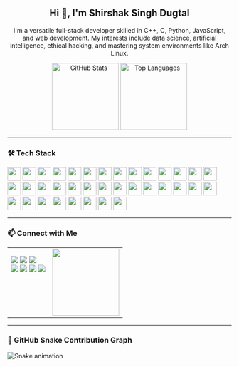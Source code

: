 <h2 align="center">Hi 👋, I'm Shirshak Singh Dugtal</h2>

<p align="center">
  I'm a versatile full-stack developer skilled in C++, C, Python, JavaScript, and web development. My interests include data science, artificial intelligence, ethical hacking, and mastering system environments like Arch Linux.
</p>

<div align="center">
  <img src="https://github-readme-stats.vercel.app/api?username=Sdugtal&show_icons=true&count_private=true&theme=dracula&hide_border=false" height="150" alt="GitHub Stats" />
  <img src="https://github-readme-stats.vercel.app/api/top-langs/?username=Sdugtal&layout=compact&langs_count=8&theme=dracula&hide_border=false&exclude_repo=snake" height="150" alt="Top Languages" />
</div>

---

### 🛠️ Tech Stack

<div align="left">
  <img src="https://cdn.jsdelivr.net/gh/devicons/devicon/icons/javascript/javascript-original.svg" height="30" />
  <img src="https://cdn.jsdelivr.net/gh/devicons/devicon/icons/typescript/typescript-original.svg" height="30" />
  <img src="https://cdn.jsdelivr.net/gh/devicons/devicon/icons/react/react-original.svg" height="30" />
  <img src="https://cdn.jsdelivr.net/gh/devicons/devicon/icons/html5/html5-original.svg" height="30" />
  <img src="https://cdn.jsdelivr.net/gh/devicons/devicon/icons/css3/css3-original.svg" height="30" />
  <img src="https://cdn.jsdelivr.net/gh/devicons/devicon/icons/python/python-original.svg" height="30" />
  <img src="https://cdn.jsdelivr.net/gh/devicons/devicon/icons/csharp/csharp-original.svg" height="30" />
  <img src="https://cdn.jsdelivr.net/gh/devicons/devicon/icons/c/c-original.svg" height="30" />
  <img src="https://cdn.jsdelivr.net/gh/devicons/devicon/icons/cplusplus/cplusplus-original.svg" height="30" />
  <img src="https://cdn.jsdelivr.net/gh/devicons/devicon/icons/django/django-plain.svg" height="30" />
  <img src="https://cdn.jsdelivr.net/gh/devicons/devicon/icons/flask/flask-original.svg" height="30" />
  <img src="https://cdn.jsdelivr.net/gh/devicons/devicon/icons/git/git-original.svg" height="30" />
  <img src="https://cdn.jsdelivr.net/gh/devicons/devicon/icons/fastapi/fastapi-original.svg" height="30" />
  <img src="https://skillicons.dev/icons?i=github" height="30" />
  <img src="https://skillicons.dev/icons?i=java" height="30" />
  <img src="https://cdn.jsdelivr.net/gh/devicons/devicon/icons/jupyter/jupyter-original.svg" height="30" />
  <img src="https://cdn.jsdelivr.net/gh/devicons/devicon/icons/kaggle/kaggle-original.svg" height="30" />
  <img src="https://cdn.jsdelivr.net/gh/devicons/devicon/icons/linux/linux-original.svg" height="30" />
  <img src="https://cdn.jsdelivr.net/gh/devicons/devicon/icons/mongodb/mongodb-original.svg" height="30" />
  <img src="https://cdn.jsdelivr.net/gh/devicons/devicon/icons/mysql/mysql-original.svg" height="30" />
  <img src="https://cdn.jsdelivr.net/gh/devicons/devicon/icons/nextjs/nextjs-original.svg" height="30" />
  <img src="https://cdn.jsdelivr.net/gh/devicons/devicon/icons/nodejs/nodejs-original.svg" height="30" />
  <img src="https://cdn.jsdelivr.net/gh/devicons/devicon/icons/numpy/numpy-original.svg" height="30" />
  <img src="https://cdn.jsdelivr.net/gh/devicons/devicon/icons/pandas/pandas-original.svg" height="30" />
  <img src="https://skillicons.dev/icons?i=postgres" height="30" />
  <img src="https://skillicons.dev/icons?i=pycharm" height="30" />
  <img src="https://skillicons.dev/icons?i=selenium" height="30" />
  <img src="https://skillicons.dev/icons?i=threejs" height="30" />
  <img src="https://skillicons.dev/icons?i=ubuntu" height="30" />
  <img src="https://skillicons.dev/icons?i=vscode" height="30" />
  <img src="https://skillicons.dev/icons?i=vue" height="30" />
  <img src="https://skillicons.dev/icons?i=vite" height="30" />
  <img src="https://skillicons.dev/icons?i=raspberrypi" height="30" />
  <img src="https://skillicons.dev/icons?i=pytorch" height="30" />
  <img src="https://skillicons.dev/icons?i=docker" height="30" />
  <img src="https://skillicons.dev/icons?i=bash" height="30" />
</div>

---

### 📫 Connect with Me

<table>
  <tr>
    <td valign="top">
      <p align="left">
        <a href="https://www.youtube.com/@KIRITOsd"><img src="https://img.shields.io/static/v1?message=YouTube&logo=youtube&label=&color=FF0000&logoColor=white&labelColor=&style=for-the-badge"/></a>
        <a href="https://www.instagram.com/shirshak_singh_dugtal"><img src="https://img.shields.io/static/v1?message=Instagram&logo=instagram&label=&color=E4405F&logoColor=white&labelColor=&style=for-the-badge"/></a>
        <a href="https://www.twitch.tv/ssdugtal"><img src="https://img.shields.io/static/v1?message=Twitch&logo=twitch&label=&color=9146FF&logoColor=white&labelColor=&style=for-the-badge"/></a><br>
        <a href="https://discord.com/users/739012369514102814"><img src="https://img.shields.io/static/v1?message=Discord&logo=discord&label=&color=7289DA&logoColor=white&labelColor=&style=for-the-badge"/></a>
        <a href="mailto:shirshakdugtal08@gmail.com"><img src="https://img.shields.io/static/v1?message=Gmail&logo=gmail&label=&color=D14836&logoColor=white&labelColor=&style=for-the-badge"/></a>
        <a href="https://www.linkedin.com/in/shirshak-dugtal-164b0b297/"><img src="https://img.shields.io/static/v1?message=LinkedIn&logo=linkedin&label=&color=0077B5&logoColor=white&labelColor=&style=for-the-badge"/></a>
        <a href="https://github.com/Sdugtal"><img src="https://img.shields.io/static/v1?message=GitHub&logo=github&label=&color=181717&logoColor=white&labelColor=&style=for-the-badge"/></a>
      </p>
    </td>
    <td valign="top">
      <img src="https://user-images.githubusercontent.com/74038190/212750155-3ceddfbd-19d3-40a3-87af-8d329c8323c4.gif" height="150"/>
    </td>
  </tr>
</table>

---

### 🐍 GitHub Snake Contribution Graph

<img src="https://raw.githubusercontent.com/Sdugtal/Sdugtal/output/snake.svg" alt="Snake animation" />
